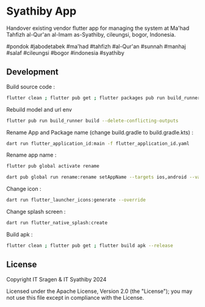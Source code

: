 # Syathiby App

Handover existing vendor flutter app for managing the system at Ma'had Tahfizh al-Qur'an al-Imam as-Syathiby, cileungsi, bogor, Indonesia.

#pondok #jabodetabek #ma'had #tahfizh #al-Qur'an #sunnah #manhaj #salaf #cileungsi #bogor #indonesia #syathiby

## Development

Build source code :

```sh
flutter clean ; flutter pub get ; flutter packages pub run build_runner build
```

Rebuild model and url env

```sh
flutter pub run build_runner build --delete-conflicting-outputs
```

Rename App and Package name (change build.gradle to build.gradle.kts) :

```sh
dart run flutter_application_id:main -f flutter_application_id.yaml
```

Rename app name :

```sh
flutter pub global activate rename

dart pub global run rename:rename setAppName --targets ios,android --value "Syathiby"
```

Change icon :

```sh
dart run flutter_launcher_icons:generate --override
```

Change splash screen :

```sh
dart run flutter_native_splash:create
```

Build apk :

```sh
flutter clean ; flutter pub get ; flutter build apk --release
```

## License

Copyright IT Sragen & IT Syathiby 2024

Licensed under the Apache License, Version 2.0 (the "License");
you may not use this file except in compliance with the License.
